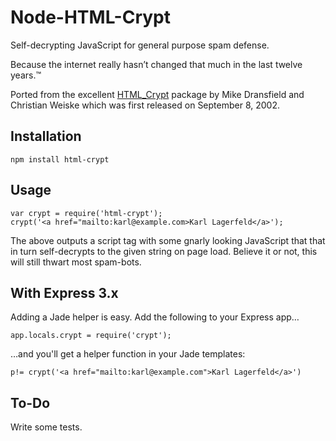 # Node-HTML-Crypt

Self-decrypting JavaScript for general purpose spam defense.

Because the internet really hasn’t changed that much in the last twelve years.™

Ported from the excellent [HTML_Crypt][1] package by Mike Dransfield and
Christian Weiske which was first released on September 8, 2002.

[1]: http://pear.php.net/package/HTML_Crypt/

## Installation

    npm install html-crypt

## Usage

    var crypt = require('html-crypt');
    crypt('<a href="mailto:karl@example.com>Karl Lagerfeld</a>');

The above outputs a script tag with some gnarly looking JavaScript that
that in turn self-decrypts to the given string on page load. Believe it or not,
this will still thwart most spam-bots.

## With Express 3.x

Adding a Jade helper is easy. Add the following to your Express app…

    app.locals.crypt = require('crypt');

…and you'll get a helper function in your Jade templates:

    p!= crypt('<a href="mailto:karl@example.com">Karl Lagerfeld</a>')

## To-Do

Write some tests.
